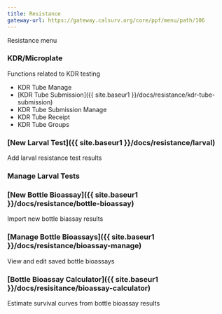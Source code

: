 ```yaml
---
title: Resistance
gateway-url: https://gateway.calsurv.org/core/ppf/menu/path/106
---
```

Resistance menu

### KDR/Microplate
Functions related to KDR testing
* KDR Tube Manage
* [KDR Tube Submission]({{ site.baseur1 }}/docs/resistance/kdr-tube-submission)
* KDR Tube Submission Manage
* KDR Tube Receipt
* KDR Tube Groups

### [New Larval Test]({{ site.baseur1 }}/docs/resistance/larval)
Add larval resistance test results

### Manage Larval Tests

### [New Bottle Bioassay]({{ site.baseur1 }}/docs/resistance/bottle-bioassay)
Import new bottle biassay results

### [Manage Bottle Bioassays]({{ site.baseur1 }}/docs/resistance/bioassay-manage)
View and edit saved bottle bioassays

### [Bottle Bioassay Calculator]({{ site.baseur1 }}/docs/resisitance/bioassay-calculator)
Estimate survival curves from bottle bioassay results
